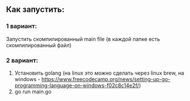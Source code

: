 ## Как запустить:

### 1 вариант: 
Запустить скомпилированный main file (в каждой папке есть скомпилированный файл)

### 2 вариант: 
1. Установить golang (на linux это можно сделать через linux brew, на windows - https://www.freecodecamp.org/news/setting-up-go-programming-language-on-windows-f02c8c14e2f/)
2. go run main.go